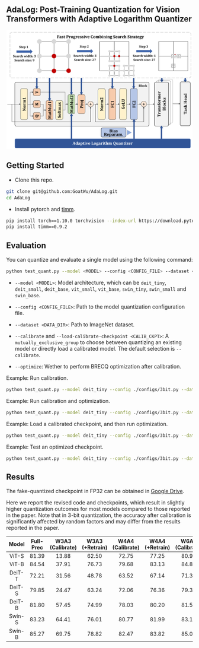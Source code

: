 ## AdaLog: Post-Training Quantization for Vision Transformers with Adaptive Logarithm Quantizer

![adalog](./assets/framework.png)

## Getting Started

- Clone this repo.

```bash
git clone git@github.com:GoatWu/AdaLog.git
cd AdaLog
```

- Install pytorch and [timm](https://github.com/huggingface/pytorch-image-models/tree/main).

```bash
pip install torch==1.10.0 torchvision --index-url https://download.pytorch.org/whl/cu113
pip install timm==0.9.2
```

## Evaluation

You can quantize and evaluate a single model using the following command:

```bash
python test_quant.py --model <MODEL> --config <CONFIG_FILE> --dataset <DATA_DIR> [--calibrate] [--load-calibrate-checkpoint <CALIB_CKPT>] [--optimize]
```

- `--model <MODEL>`: Model architecture, which can be `deit_tiny`, `deit_small`, `deit_base`, `vit_small`, `vit_base`, `swin_tiny`, `swin_small` and `swin_base`.

- `--config <CONFIG_FILE>`: Path to the model quantization configuration file.

- `--dataset <DATA_DIR>`: Path to ImageNet dataset.

- `--calibrate` and `--load-calibrate-checkpoint <CALIB_CKPT>`: A `mutually_exclusive_group` to choose between quantizing an existing model or directly load a calibrated model. The default selection is `--calibrate`.

- `--optimize`: Wether to perform BRECQ optimization after calibration.

Example: Run calibration.

```bash
python test_quant.py --model deit_tiny --config ./configs/3bit.py --dataset ~/data/ILSVRC/Data/CLS-LOC --val-batchsize 500 --calibrate
```

Example: Run calibration and optimization.

```bash
python test_quant.py --model deit_tiny --config ./configs/3bit.py --dataset ~/data/ILSVRC/Data/CLS-LOC --val-batchsize 500 --calibrate --optimize
```

Example: Load a calibrated checkpoint, and then run optimization.

```bash
python test_quant.py --model deit_tiny --config ./configs/3bit.py --dataset ~/data/ILSVRC/Data/CLS-LOC --val-batchsize 500 --load-calibrate-checkpoint ./checkpoints/quant_result/deit_tiny_w3_a3_s3_calibsize_32.pth --optimize
```

Example: Test an optimized checkpoint.

```bash
python test_quant.py --model deit_tiny --config ./configs/3bit.py --dataset ~/data/ILSVRC/Data/CLS-LOC --val-batchsize 500 --load-optimize-checkpoint ./checkpoints/quant_result/deit_tiny_w3_a3_s3_optimsize_1024.pth --test-optimize-checkpoint
```

## Results

The fake-quantized checkpoint in FP32 can be obtained in [Google Drive](https://drive.google.com/drive/folders/1LGOOBRljCgtQdLsM5BEy_zFskKhR0vz5?usp=sharing).

Here we report the revised code and checkpoints, which result in slightly higher quantization outcomes for most models compared to those reported in the paper. Note that in 3-bit quantization, the accuracy after calibration is significantly affected by random factors and may differ from the results reported in the paper. 

| Model  | Full-Prec | W3A3 (Calibrate) | W3A3 (+Retrain) | W4A4 (Calibrate) | W4A4 (+Retrain) | W6A6 (Calibrate) |
| :----: | :-------: | :--------------: | :-------------: | :--------------: | :-------------: | :--------------: |
| ViT-S  |   81.39   |      13.88       |      62.50      |      72.75       |      77.25      |      80.91       |
| ViT-B  |   84.54   |      37.91       |      76.73      |      79.68       |      83.13      |      84.80       |
| DeiT-T |   72.21   |      31.56       |      48.78      |      63.52       |      67.14      |      71.38       |
| DeiT-S |   79.85   |      24.47       |      63.24      |      72.06       |      76.36      |      79.39       |
| DeiT-B |   81.80   |      57.45       |      74.99      |      78.03       |      80.20      |      81.55       |
| Swin-S |   83.23   |      64.41       |      76.01      |      80.77       |      81.99      |      83.19       |
| Swin-B |   85.27   |      69.75       |      78.82      |      82.47       |      83.82      |      85.09       |
